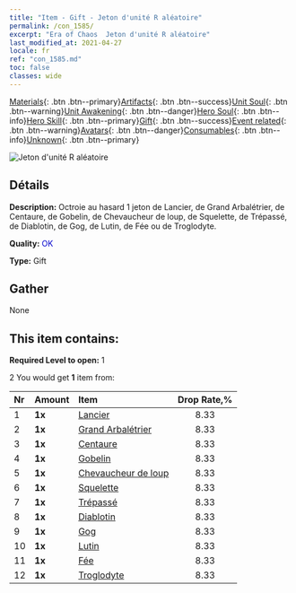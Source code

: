 ```yaml
---
title: "Item - Gift - Jeton d'unité R aléatoire"
permalink: /con_1585/
excerpt: "Era of Chaos  Jeton d'unité R aléatoire"
last_modified_at: 2021-04-27
locale: fr
ref: "con_1585.md"
toc: false
classes: wide
---
```

 [Materials](/ItemsFR/){: .btn .btn--primary}[Artifacts](/ItemsFR/Artifacts/){: .btn .btn--success}[Unit Soul](/ItemsFR/UnitSoul/){: .btn .btn--warning}[Unit Awakening](/ItemsFR/UnitAwakening/){: .btn .btn--danger}[Hero Soul](/ItemsFR/HeroSoul/){: .btn .btn--info}[Hero Skill](/ItemsFR/HeroSkill/){: .btn .btn--primary}[Gift](/ItemsFR/Gift/){: .btn .btn--success}[Event related](/ItemsFR/Events/){: .btn .btn--warning}[Avatars](/ItemsFR/Avatars/){: .btn .btn--danger}[Consumables](/ItemsFR/Consumables/){: .btn .btn--info}[Unknown](/ItemsFR/Unknown/){: .btn .btn--primary}

 ![Jeton d'unité R aléatoire](/images/t/i_907200.png)

## Détails
 **Description:** Octroie au hasard 1 jeton de Lancier, de Grand Arbalétrier, de Centaure, de Gobelin, de Chevaucheur de loup, de Squelette, de Trépassé, de Diablotin, de Gog, de Lutin, de Fée ou de Troglodyte.

 **Quality:** <span style="color: #0000CD">OK</span>

 **Type:** Gift

## Gather

  None

## This item contains:

 **Required Level to open:** 1

 2 You would get **1** item  from:

  | Nr | Amount |     Item    | Drop Rate,% |
  |:---|:-------|:------------|:---------:|
  | 1 |  **1x** | [Lancier](/ItemsFR/unt_190/) | 8.33 | 
  | 2 |  **1x** | [Grand Arbalétrier](/ItemsFR/unt_191/) | 8.33 | 
  | 3 |  **1x** | [Centaure](/ItemsFR/unt_199/) | 8.33 | 
  | 4 |  **1x** | [Gobelin](/ItemsFR/unt_217/) | 8.33 | 
  | 5 |  **1x** | [Chevaucheur de loup](/ItemsFR/unt_218/) | 8.33 | 
  | 6 |  **1x** | [Squelette](/ItemsFR/unt_208/) | 8.33 | 
  | 7 |  **1x** | [Trépassé](/ItemsFR/unt_209/) | 8.33 | 
  | 8 |  **1x** | [Diablotin](/ItemsFR/unt_226/) | 8.33 | 
  | 9 |  **1x** | [Gog](/ItemsFR/unt_227/) | 8.33 | 
  | 10 |  **1x** | [Lutin](/ItemsFR/unt_235/) | 8.33 | 
  | 11 |  **1x** | [Fée](/ItemsFR/unt_262/) | 8.33 | 
  | 12 |  **1x** | [Troglodyte](/ItemsFR/unt_244/) | 8.33 | 
